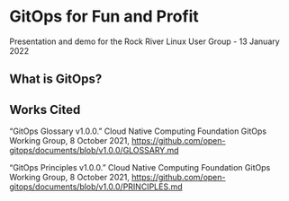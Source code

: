 # GitOps for Fun and Profit

Presentation and demo for the Rock River Linux User Group - 13 January 2022

## What is GitOps?



## Works Cited

“GitOps Glossary v1.0.0.” Cloud Native Computing Foundation GitOps Working Group, 8 October 2021, <https://github.com/open-gitops/documents/blob/v1.0.0/GLOSSARY.md>

“GitOps Principles v1.0.0.” Cloud Native Computing Foundation GitOps Working Group, 8 October 2021, <https://github.com/open-gitops/documents/blob/v1.0.0/PRINCIPLES.md>
